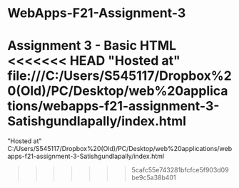 # WebApps-F21-Assignment-3
Assignment 3 - Basic HTML
<<<<<<< HEAD
  "Hosted at"
 file:///C:/Users/S545117/Dropbox%20(Old)/PC/Desktop/web%20applications/webapps-f21-assignment-3-Satishgundlapally/index.html
=======
 "Hosted at" C:/Users/S545117/Dropbox%20(Old)/PC/Desktop/web%20applications/webapps-f21-assignment-3-Satishgundlapally/index.html
>>>>>>> 5cafc55e743281bfcfce5f903d09be9c5a38b401
